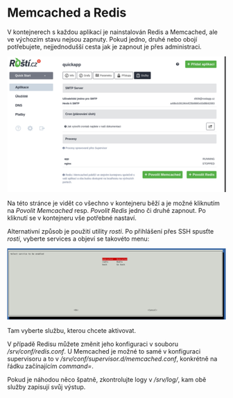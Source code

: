 # Memcached a Redis

V kontejnerech s každou aplikací je nainstalován Redis a Memcached, ale ve výchozím stavu nejsou zapnuty. Pokud jedno, druhé nebo obojí potřebujete, nejjednodušší cesta jak je zapnout je přes administraci.

![Služby v aplikaci](../imgs/app-services.png)

Na této stránce je vidět co všechno v kontejneru běží a je možné kliknutím na *Povolit Memcached* resp. *Povolit Redis* jedno či druhé zapnout. Po kliknutí se v kontejneru vše potřebné nastaví.

Alternativní způsob je použití utility *rosti*. Po přihlášení přes SSH spusťte *rosti*, vyberte services a objeví se takovéto menu:

![Služby v rosti.sh](../imgs/rosti-services.png)

Tam vyberte službu, kterou chcete aktivovat.

V případě Redisu můžete změnit jeho konfiguraci v souboru */srv/conf/redis.conf*. U Memcached je možné to samé v konfiguraci supervisoru a to v */srv/conf/supervisor.d/memcached.conf*, konkrétně na řádku začínajícím *command=*.

Pokud je náhodou něco špatně, zkontrolujte logy v */srv/log/*, kam obě služby zapisují svůj výstup.
